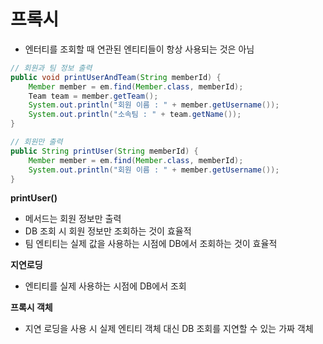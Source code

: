 # 프록시
- 엔터티를 조회할 때 연관된 엔티티들이 항상 사용되는 것은 아님

```java
// 회원과 팀 정보 출력
public void printUserAndTeam(String memberId) {
    Member member = em.find(Member.class, memberId);
    Team team = member.getTeam();
    System.out.println("회원 이름 : " + member.getUsername());
    System.out.println("소속팀 : " + team.getName());
}

// 회원만 출력
public String printUser(String memberId) {
    Member member = em.find(Member.class, memberId);
    System.out.println("회원 이름 : " + member.getUsername());
}
```
**printUser()**
- 메서드는 회원 정보만 출력
- DB 조회 시 회원 정보만 조회하는 것이 효율적
- 팀 엔티티는 실제 값을 사용하는 시점에 DB에서 조회하는 것이 효율적

**지연로딩**
- 엔티티를 실제 사용하는 시점에 DB에서 조회

**프록시 객체**
- 지연 로딩을 사용 시 실제 엔티티 객체 대신 DB 조회를 지연할 수 있는 가짜 객체




